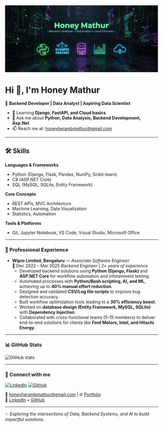 ![My Profile Image](./Readme_profile1.png)
# Hi 👋, I'm Honey Mathur

🚀 **Backend Developer | Data Analyst | Aspiring Data Scientist** 

- 🌱 Learning **Django, FastAPI, and Cloud basics**
- 💬 Ask me about **Python, Data Analysis, Backend Development, Asp.Net**
- 📫 Reach me at: honeyherambmathur@gmail.com  

---

## 🛠️ Skills  

**Languages & Frameworks**  
- Python (Django, Flask, Pandas, NumPy, Scikit-learn)  
- C# (ASP.NET Core)  
- SQL (MySQL, SQLite, Entity Framework)  

**Core Concepts**  
- REST APIs, MVC Architecture  
- Machine Learning, Data Visualization  
- Statistics, Automation  

**Tools & Platforms**  
- Git, Jupyter Notebook, VS Code, Visual Studio, Microsoft Office   

---

### 💼 Professional Experience
- **Wipro Limited, Bengaluru** — *Associate Software Engineer*  
  📅 Dec 2022 – Mar 2025
  *Backend Engineer* | *2+ years of experience* 
  - Developed backend solutions using **Python (Django, Flask)** and **ASP.NET Core** for workflow automation and infotainment testing.  
  - Automated processes with **Python/Bash scripting, AI, and ML**, achieving up to **40% manual effort reduction**.  
  - Designed and validated **CSV/Log file scripts** to improve bug detection accuracy.  
  - Built workflow optimization tools leading to a **30% efficiency boost**.  
  - Worked on **database design (Entity Framework, MySQL, SQLite)** with **Dependency Injection**.  
  - Collaborated with cross-functional teams (5–15 members) to deliver end-to-end solutions for clients like **Ford Motors, Intel, and Hitachi Energy**.    

---

### 📊 GitHub Stats
![GitHub stats](https://github-readme-stats.vercel.app/api?username=honeyherambmathur&show_icons=true&theme=radical)

---

### 🔗 Connect with me
[![LinkedIn](https://img.shields.io/badge/LinkedIn-blue?logo=linkedin&logoColor=white)](https://linkedin.com/in/honey-mathur-a8120a16a/)
[![GitHub](https://img.shields.io/badge/GitHub-black?logo=github&logoColor=white)](https://github.com/honeyherambmathur)



 

📧 honeyherambmathur@gmail.com | 🌐 [Portfolio](https://honeyherambmathur.github.io)  
🔗 [LinkedIn](https://linkedin.com/in/honey-mathur-a8120a16a) • [GitHub](https://github.com/honeyherambmathur)  

---

✨ *Exploring the intersections of Data, Backend Systems, and AI to build impactful solutions.*  

